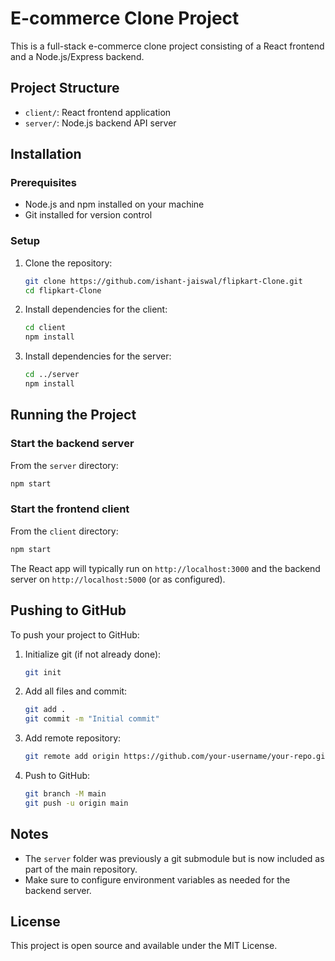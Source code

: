 # E-commerce Clone Project

This is a full-stack e-commerce clone project consisting of a React frontend and a Node.js/Express backend.

## Project Structure

- `client/`: React frontend application
- `server/`: Node.js backend API server

## Installation

### Prerequisites

- Node.js and npm installed on your machine
- Git installed for version control

### Setup

1. Clone the repository:
   ```bash
   git clone https://github.com/ishant-jaiswal/flipkart-Clone.git
   cd flipkart-Clone
   ```

2. Install dependencies for the client:
   ```bash
   cd client
   npm install
   ```

3. Install dependencies for the server:
   ```bash
   cd ../server
   npm install
   ```

## Running the Project

### Start the backend server

From the `server` directory:
```bash
npm start
```

### Start the frontend client

From the `client` directory:
```bash
npm start
```

The React app will typically run on `http://localhost:3000` and the backend server on `http://localhost:5000` (or as configured).

## Pushing to GitHub

To push your project to GitHub:

1. Initialize git (if not already done):
   ```bash
   git init
   ```

2. Add all files and commit:
   ```bash
   git add .
   git commit -m "Initial commit"
   ```

3. Add remote repository:
   ```bash
   git remote add origin https://github.com/your-username/your-repo.git
   ```

4. Push to GitHub:
   ```bash
   git branch -M main
   git push -u origin main
   ```

## Notes

- The `server` folder was previously a git submodule but is now included as part of the main repository.
- Make sure to configure environment variables as needed for the backend server.

## License

This project is open source and available under the MIT License.
